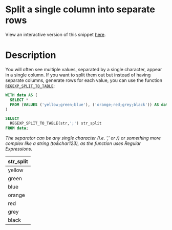 # Split a single column into separate rows
View an interactive version of this snippet [here](https://count.co/n/lF1dUz66TuF?vm=e).


# Description

You will often see multiple values, separated by a single character, appear in a single column. 
If you want to split them out but instead of having separate columns, generate rows for each value, you can use the function [`REGEXP_SPLIT_TO_TABLE`](https://www.postgresql.org/docs/13/functions-string.html):

```sql
WITH data AS (
  SELECT *
  FROM (VALUES ('yellow;green;blue'), ('orange;red;grey;black')) AS data (str)
)

SELECT
  REGEXP_SPLIT_TO_TABLE(str,';') str_split
FROM data;
```
_The separator  can be any single character (i.e. ',' or /) or something more complex like a string (to&char123), as the function uses Regular Expressions._ 

| str_split |
| ---- |
| yellow |
| green |
| blue |
| orange |
| red |
| grey |
| black |
